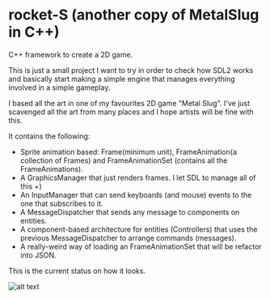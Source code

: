 # rocket-S (another copy of MetalSlug in C++)
C++ framework to create a 2D game.

This is just a small project I want to try in order to check how SDL2 works and basically start making a simple engine that manages everything involved in a simple gameplay.

I based all the art in one of my favourites 2D game "Metal Slug". I've just scavenged all the art from many places and I hope artists will be fine with this. 

It contains the following:

- Sprite animation based: Frame(minimum unit), FrameAnimation(a collection of Frames) and FrameAnimationSet (contains all the FrameAnimations).
- A GraphicsManager that just renders frames. I let SDL to manage all of this +)
- An InputManager that can send keyboards (and mouse) events to the one that subscribes to it.
- A MessageDispatcher that sends any message to components on entities.
- A component-based architecture for entities (Controllers) that uses the previous MessageDispatcher to arrange commands (messages).
- A really-weird way of loading an FrameAnimationSet that will be refactor into JSON.

This is the current status on how it looks.  

![alt text](https://i.imgur.com/naUML43.png)

